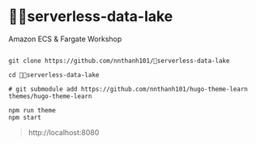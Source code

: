 # serverless-data-lake

Amazon ECS &amp; Fargate Workshop

```

```

```
git clone https://github.com/nnthanh101/serverless-data-lake

cd serverless-data-lake

# git submodule add https://github.com/nnthanh101/hugo-theme-learn themes/hugo-theme-learn

npm run theme
npm start
```

> http://localhost:8080